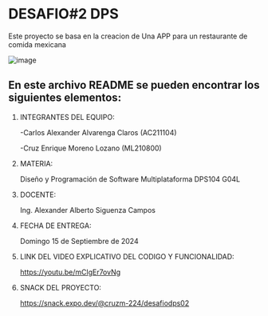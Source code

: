# DESAFIO#2 DPS
Este proyecto se basa en la creacion de Una APP para un restaurante de comida mexicana

![image](https://user-images.githubusercontent.com/79995182/188522186-37932faa-4194-4c29-b288-f1530fa68e41.png)

 ## En este archivo README se pueden encontrar los siguientes elementos:

 1) INTEGRANTES DEL EQUIPO:

     -Carlos Alexander Alvarenga Claros (AC211104)
    
     -Cruz Enrique Moreno Lozano (ML210800)
     
     
 3) MATERIA:

     Diseño y Programación de Software Multiplataforma DPS104 G04L
 4) DOCENTE:

      Ing. Alexander Alberto Siguenza Campos

 5) FECHA DE ENTREGA:

      Domingo 15 de Septiembre de 2024
      
 6) LINK DEL VIDEO EXPLICATIVO DEL CODIGO Y FUNCIONALIDAD:
    
      https://youtu.be/mClgEr7ovNg

6) SNACK DEL PROYECTO:
    
     https://snack.expo.dev/@cruzm-224/desafiodps02
 
